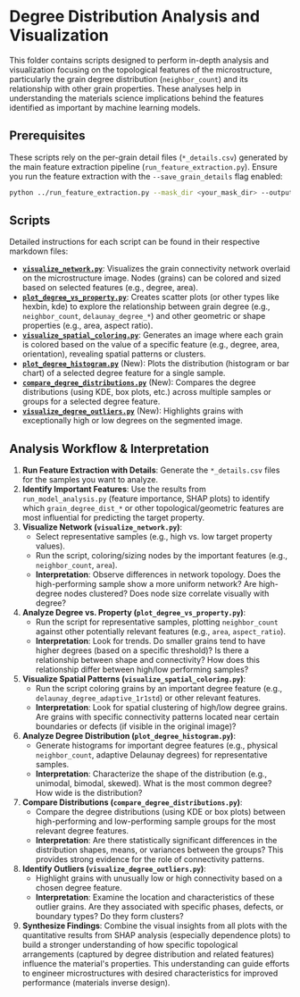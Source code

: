 # Degree Distribution Analysis and Visualization

This folder contains scripts designed to perform in-depth analysis and visualization focusing on the topological features of the microstructure, particularly the grain degree distribution (`neighbor_count`) and its relationship with other grain properties. These analyses help in understanding the materials science implications behind the features identified as important by machine learning models.

## Prerequisites

These scripts rely on the per-grain detail files (`*_details.csv`) generated by the main feature extraction pipeline (`run_feature_extraction.py`). Ensure you run the feature extraction with the `--save_grain_details` flag enabled:

```bash
python ../run_feature_extraction.py --mask_dir <your_mask_dir> --output_csv <aggregate_output.csv> --save_grain_details --details_output_dir <your_details_dir>
```

## Scripts

Detailed instructions for each script can be found in their respective markdown files:

*   **[`visualize_network.py`](visualize_network.md)**: Visualizes the grain connectivity network overlaid on the microstructure image. Nodes (grains) can be colored and sized based on selected features (e.g., degree, area).
*   **[`plot_degree_vs_property.py`](plot_degree_vs_property.md)**: Creates scatter plots (or other types like hexbin, kde) to explore the relationship between grain degree (e.g., `neighbor_count`, `delaunay_degree_*`) and other geometric or shape properties (e.g., area, aspect ratio).
*   **[`visualize_spatial_coloring.py`](visualize_spatial_coloring.md)**: Generates an image where each grain is colored based on the value of a specific feature (e.g., degree, area, orientation), revealing spatial patterns or clusters.
*   **[`plot_degree_histogram.py`](plot_degree_histogram.md)** (New): Plots the distribution (histogram or bar chart) of a selected degree feature for a single sample.
*   **[`compare_degree_distributions.py`](compare_degree_distributions.md)** (New): Compares the degree distributions (using KDE, box plots, etc.) across multiple samples or groups for a selected degree feature.
*   **[`visualize_degree_outliers.py`](visualize_degree_outliers.md)** (New): Highlights grains with exceptionally high or low degrees on the segmented image.

## Analysis Workflow & Interpretation

1.  **Run Feature Extraction with Details**: Generate the `*_details.csv` files for the samples you want to analyze.
2.  **Identify Important Features**: Use the results from `run_model_analysis.py` (feature importance, SHAP plots) to identify which `grain_degree_dist_*` or other topological/geometric features are most influential for predicting the target property.
3.  **Visualize Network (`visualize_network.py`)**:
    *   Select representative samples (e.g., high vs. low target property values).
    *   Run the script, coloring/sizing nodes by the important features (e.g., `neighbor_count`, `area`).
    *   **Interpretation**: Observe differences in network topology. Does the high-performing sample show a more uniform network? Are high-degree nodes clustered? Does node size correlate visually with degree?
4.  **Analyze Degree vs. Property (`plot_degree_vs_property.py`)**:
    *   Run the script for representative samples, plotting `neighbor_count` against other potentially relevant features (e.g., `area`, `aspect_ratio`).
    *   **Interpretation**: Look for trends. Do smaller grains tend to have higher degrees (based on a specific threshold)? Is there a relationship between shape and connectivity? How does this relationship differ between high/low performing samples?
5.  **Visualize Spatial Patterns (`visualize_spatial_coloring.py`)**:
    *   Run the script coloring grains by an important degree feature (e.g., `delaunay_degree_adaptive_1r1std`) or other relevant features.
    *   **Interpretation**: Look for spatial clustering of high/low degree grains. Are grains with specific connectivity patterns located near certain boundaries or defects (if visible in the original image)?
6.  **Analyze Degree Distribution (`plot_degree_histogram.py`)**:
    *   Generate histograms for important degree features (e.g., physical `neighbor_count`, adaptive Delaunay degrees) for representative samples.
    *   **Interpretation**: Characterize the shape of the distribution (e.g., unimodal, bimodal, skewed). What is the most common degree? How wide is the distribution?
7.  **Compare Distributions (`compare_degree_distributions.py`)**:
    *   Compare the degree distributions (using KDE or box plots) between high-performing and low-performing sample groups for the most relevant degree features.
    *   **Interpretation**: Are there statistically significant differences in the distribution shapes, means, or variances between the groups? This provides strong evidence for the role of connectivity patterns.
8.  **Identify Outliers (`visualize_degree_outliers.py`)**:
    *   Highlight grains with unusually low or high connectivity based on a chosen degree feature.
    *   **Interpretation**: Examine the location and characteristics of these outlier grains. Are they associated with specific phases, defects, or boundary types? Do they form clusters?
9.  **Synthesize Findings**: Combine the visual insights from all plots with the quantitative results from SHAP analysis (especially dependence plots) to build a stronger understanding of how specific topological arrangements (captured by degree distribution and related features) influence the material's properties. This understanding can guide efforts to engineer microstructures with desired characteristics for improved performance (materials inverse design).
